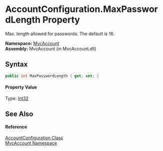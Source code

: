 AccountConfiguration.MaxPasswordLength Property
===============================================
Max. length allowed for passwords. The default is 16.

**Namespace:** [MvcAccount][1]  
**Assembly:** MvcAccount (in MvcAccount.dll)

Syntax
------

```csharp
public int MaxPasswordLength { get; set; }
```

#### Property Value
Type: [Int32][2]

See Also
--------

#### Reference
[AccountConfiguration Class][3]  
[MvcAccount Namespace][1]  

[1]: ../README.md
[2]: http://msdn.microsoft.com/en-us/library/td2s409d
[3]: README.md
